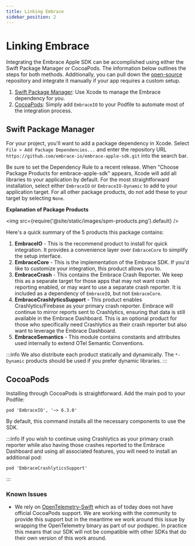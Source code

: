 ```yaml
---
title: Linking Embrace
sidebar_position: 2
---
```


# Linking Embrace

Integrating the Embrace Apple SDK can be accomplished using either the Swift Package Manager or CocoaPods. The information below outlines the steps for both methods. Additionally, you can pull down the [open-source](https://github.com/embrace-io/embrace-apple-sdk) repository and integrate it manually if your app requires a custom setup.

1. [Swift Package Manager](/ios/open-source/linking-embrace/#swift-package-manager): Use Xcode to manage the Embrace dependency for you.
2. [CocoaPods](/ios/open-source/linking-embrace/#cocoapods): Simply add `EmbraceIO` to your Podfile to automate most of the integration process.

## Swift Package Manager

For your project, you'll want to add a package dependency in Xcode. Select `File > Add Package Dependencies...`
and enter the repository URL `https://github.com/embrace-io/embrace-apple-sdk.git` into the search bar.

Be sure to set the Dependency Rule to a recent release. When "Choose Package Products for embrace-apple-sdk" appears, Xcode will add all libraries to your application by default. For the most straightforward installation, select either `EmbraceIO` or `EmbraceIO-Dynamic` to add to your application target. For all other package products, do not add these to your target by selecting `None`.

**Explanation of Package Products**

<img src={require('@site/static/images/spm-products.png').default} />

Here's a quick summary of the 5 products this package contains:

1. **EmbraceIO** - This is the recommend product to install for quick
 integration. It provides a convenience layer over `EmbraceCore` to
 simplify the setup interface.
2. **EmbraceCore** - This is the implementation of the Embrace SDK.
If you'd like to customize your integration, this product allows you to.
3. **EmbraceCrash** - This contains the Embrace Crash Reporter. We keep this
as a separate target for those apps that may not want crash reporting enabled,
or may want to use a separate crash reporter. It is included as a dependency of
`EmbraceIO`, but not `EmbraceCore`.
4. **EmbraceCrashlyticsSupport** - This product enables Crashlytics/Firebase as
your primary crash reporter. Embrace will continue to mirror reports sent to Crashlytics,
ensuring that data is still available in the Embrace Dashboard. 
This is an optional product for those who specifically need Crashlytics as their crash
reporter but also want to leverage the Embrace Dashboard.
5. **EmbraceSemantics** - This module contains constants and attributes used internally
to extend OTel Semantic Conventions.

:::info
We also distribute each product statically and dynamically. The `*-Dynamic` products should
be used if you prefer dynamic libraries.
:::

## CocoaPods

Installing through CocoaPods is straightforward. Add the main pod to your Podfile:

```
pod 'EmbraceIO', '~> 6.3.0'
``` 

By default, this command installs all the necessary components to use the SDK.

:::info 
If you wish to continue using Crashlytics as your primary crash reporter while also
having those crashes reported to the Embrace Dashboard and using all associated features,
you will need to install an additional pod:
```
pod 'EmbraceCrashlyticsSupport'
```
:::


### Known Issues

* We rely on [OpenTelemetry-Swift](https://github.com/open-telemetry/opentelemetry-swift/) which as of today does not
have official CocoaPods support. We are working with the community to provide this support but in the meantime we
work around this issue by wrapping the OpenTelemetry binary as part of our podspec. In practice this means that our SDK
will not be compatible with other SDKs that do their own version of this work around.